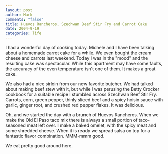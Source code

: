 ```yaml
--- 
layout: post
author: Mark
comments: "false"
title: Huevos Rancheros, Szechwan Beef Stir Fry and Carrot Cake
date: 2004-9-19
categories: life
---
```

I had a wonderful day of cooking today. Michele and I have been talking about a homemade carrot cake for a while. We even bought the cream cheese and carrots last weekend. Today I was in the "mood" and the resulting cake was spectacular. While this apartment may have some faults, the accuracy of the oven temperature isn't one of them. It makes a great cake.

We also had a nice sirloin from our new favorite butcher. We had talked about making beef stew with it, but while I was perusing the Betty Crocker cookbook for a suitable recipe I stumbled across Szechwan Beef Stir Fry. Carrots, corn, green pepper, thinly sliced beef and a spicy hoisin sauce with garlic, ginger root, and crushed red pepper flakes. It was delicious.

Oh, and we started the day with a brunch of Huevos Rancheros. When we make the Old El Paso taco mix there is always a small portion of taco-seasoned meat left over. I make a baked omelet, with the spicy meat and some shredded cheese. When it is ready we spread salsa on top for a fantastic flavor combination. MMM-mmm good.

We eat pretty good around here.
